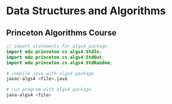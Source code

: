 # Data Structures and Algorithms

## Princeton Algorithms Course

```java
// import statements for algs4 package
import edu.princeton.cs.algs4.StdIn;
import edu.princeton.cs.algs4.StdOut;
import edu.princeton.cs.algs4.StdRandom;
```

```bash
# compile java with algs4 package
javac-algs4 <file>.java

# run program with algs4 package
java-algs4 <file>
```
